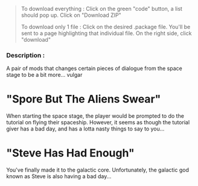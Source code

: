 > To download everything : Click on the green "code" button, a list should pop up. Click on "Download ZIP"
>
> To download only 1 file : Click on the desired .package file. You'll be sent to a page highlighting that individual file. On the right side, click "download"

### Description :
A pair of mods that changes certain pieces of dialogue from the space stage to be a bit more... vulgar

# "Spore But The Aliens Swear"
When starting the space stage, the player would be prompted to do the tutorial on flying their spaceship. However, it seems as though the tutorial giver has a bad day, and has a lotta nasty things to say to you...

# "Steve Has Had Enough"
You've finally made it to the galactic core. Unfortunately, the galactic god known as Steve is also having a bad day...
